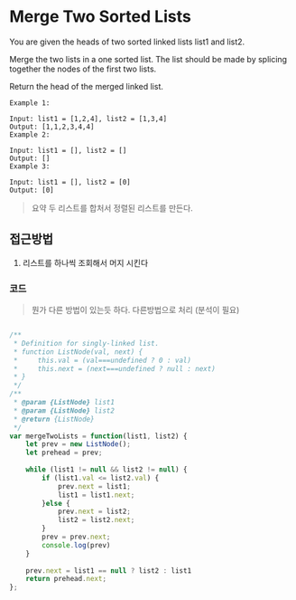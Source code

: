 # Merge Two Sorted Lists

You are given the heads of two sorted linked lists list1 and list2.

Merge the two lists in a one sorted list. The list should be made by splicing together the nodes of the first two lists.

Return the head of the merged linked list.

```text
Example 1:

Input: list1 = [1,2,4], list2 = [1,3,4]
Output: [1,1,2,3,4,4]
Example 2:

Input: list1 = [], list2 = []
Output: []
Example 3:

Input: list1 = [], list2 = [0]
Output: [0]
```

> 요약 두 리스트를 합처서 정렬된 리스트를 만든다.

## 접근방법

1. 리스트를 하나씩 조회해서 머지 시킨다

### 코드

> 뭔가 다른 방법이 있는듯 하다. 다른방법으로 처리 (분석이 필요)

```javascript

/**
 * Definition for singly-linked list.
 * function ListNode(val, next) {
 *     this.val = (val===undefined ? 0 : val)
 *     this.next = (next===undefined ? null : next)
 * }
 */
/**
 * @param {ListNode} list1
 * @param {ListNode} list2
 * @return {ListNode}
 */
var mergeTwoLists = function(list1, list2) {
    let prev = new ListNode();
    let prehead = prev;
    
    while (list1 != null && list2 != null) {
        if (list1.val <= list2.val) {
            prev.next = list1;
            list1 = list1.next;
        }else {
            prev.next = list2;
            list2 = list2.next;
        }
        prev = prev.next;
        console.log(prev)
    }
    
    prev.next = list1 == null ? list2 : list1
    return prehead.next;
};

```
